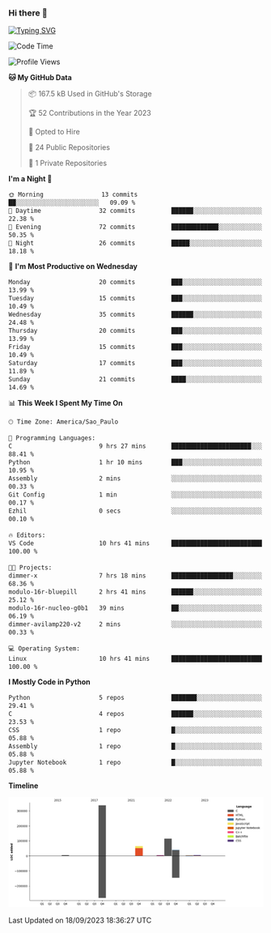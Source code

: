 ### Hi there 👋

<a href="https://git.io/typing-svg"><img src="https://readme-typing-svg.herokuapp.com?font=Fira+Code&duration=2000&pause=100&center=true&vCenter=true&multiline=true&width=720&height=175&lines=Gui's+are+a+lie%2C+they+are+just+front-ends+to+the+shell.;Through+the+shell%2C+I+gain+sudo.;Through+sudo%2C+I+gain+power.;Through+power%2C+I+gain+root.;Through+root%2C+my+chains+are+broken.;uid%3D0+shall+free+me...." alt="Typing SVG" /></a>


<!--START_SECTION:waka-->
![Code Time](http://img.shields.io/badge/Code%20Time-575%20hrs%2034%20mins-blue)

![Profile Views](http://img.shields.io/badge/Profile%20Views-0-blue)

**🐱 My GitHub Data** 

> 📦 167.5 kB Used in GitHub's Storage 
 > 
> 🏆 52 Contributions in the Year 2023
 > 
> 💼 Opted to Hire
 > 
> 📜 24 Public Repositories 
 > 
> 🔑 1 Private Repositories 
 > 
**I'm a Night 🦉** 

```text
🌞 Morning                13 commits          ██░░░░░░░░░░░░░░░░░░░░░░░   09.09 % 
🌆 Daytime                32 commits          ██████░░░░░░░░░░░░░░░░░░░   22.38 % 
🌃 Evening                72 commits          █████████████░░░░░░░░░░░░   50.35 % 
🌙 Night                  26 commits          █████░░░░░░░░░░░░░░░░░░░░   18.18 % 
```
📅 **I'm Most Productive on Wednesday** 

```text
Monday                   20 commits          ███░░░░░░░░░░░░░░░░░░░░░░   13.99 % 
Tuesday                  15 commits          ███░░░░░░░░░░░░░░░░░░░░░░   10.49 % 
Wednesday                35 commits          ██████░░░░░░░░░░░░░░░░░░░   24.48 % 
Thursday                 20 commits          ███░░░░░░░░░░░░░░░░░░░░░░   13.99 % 
Friday                   15 commits          ███░░░░░░░░░░░░░░░░░░░░░░   10.49 % 
Saturday                 17 commits          ███░░░░░░░░░░░░░░░░░░░░░░   11.89 % 
Sunday                   21 commits          ████░░░░░░░░░░░░░░░░░░░░░   14.69 % 
```


📊 **This Week I Spent My Time On** 

```text
🕑︎ Time Zone: America/Sao_Paulo

💬 Programming Languages: 
C                        9 hrs 27 mins       ██████████████████████░░░   88.41 % 
Python                   1 hr 10 mins        ███░░░░░░░░░░░░░░░░░░░░░░   10.95 % 
Assembly                 2 mins              ░░░░░░░░░░░░░░░░░░░░░░░░░   00.33 % 
Git Config               1 min               ░░░░░░░░░░░░░░░░░░░░░░░░░   00.17 % 
Ezhil                    0 secs              ░░░░░░░░░░░░░░░░░░░░░░░░░   00.10 % 

🔥 Editors: 
VS Code                  10 hrs 41 mins      █████████████████████████   100.00 % 

🐱‍💻 Projects: 
dimmer-x                 7 hrs 18 mins       █████████████████░░░░░░░░   68.36 % 
modulo-16r-bluepill      2 hrs 41 mins       ██████░░░░░░░░░░░░░░░░░░░   25.12 % 
modulo-16r-nucleo-g0b1   39 mins             ██░░░░░░░░░░░░░░░░░░░░░░░   06.19 % 
dimmer-avilamp220-v2     2 mins              ░░░░░░░░░░░░░░░░░░░░░░░░░   00.33 % 

💻 Operating System: 
Linux                    10 hrs 41 mins      █████████████████████████   100.00 % 
```

**I Mostly Code in Python** 

```text
Python                   5 repos             ███████░░░░░░░░░░░░░░░░░░   29.41 % 
C                        4 repos             ██████░░░░░░░░░░░░░░░░░░░   23.53 % 
CSS                      1 repo              █░░░░░░░░░░░░░░░░░░░░░░░░   05.88 % 
Assembly                 1 repo              █░░░░░░░░░░░░░░░░░░░░░░░░   05.88 % 
Jupyter Notebook         1 repo              █░░░░░░░░░░░░░░░░░░░░░░░░   05.88 % 
```



**Timeline**

![Lines of Code chart](https://raw.githubusercontent.com/Gedankenn/Gedankenn/main/assets/bar_graph.png)


 Last Updated on 18/09/2023 18:36:27 UTC
<!--END_SECTION:waka-->
